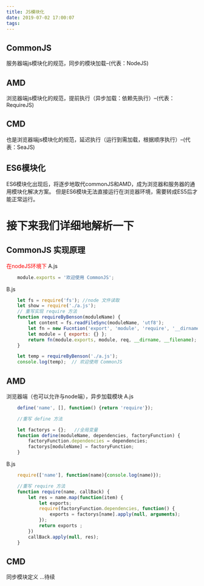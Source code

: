```yaml
---
title: JS模块化
date: 2019-07-02 17:00:07
tags:
---
```

## CommonJS
服务器端js模块化的规范，同步的模块加载–(代表：NodeJS)
## AMD
浏览器端js模块化的规范，提前执行（异步加载：依赖先执行）–(代表：RequireJS)
## CMD
也是浏览器端js模块化的规范，延迟执行（运行到需加载，根据顺序执行）–(代表：SeaJS)
## ES6模块化
ES6模块化出现后，将逐步地取代commonJS和AMD，成为浏览器和服务器的通用模块化解决方案。
但是ES6模块无法直接运行在浏览器环境，需要转成ES5后才能正常运行。

# 接下来我们详细地解析一下

## CommonJS 实现原理
<font color=red>在nodeJS环境下</font>
A.js
```js
    module.exports = '欢迎使用 CommonJS';
```
B.js
```js
    let fs = require('fs'); //node 文件读取
    let show = require('./a.js');
    // 重写实现 require 方法
    function requireByBenson(moduleName) {
        let content = fs.readFileSync(moduleName, 'utf8');
        let fn = new Fucntion('export', 'module', 'require', '__dirname', '__filename', content + '\n return module.exports');
        let module = { exports: {} };
        return fn(module.exports, module, req, __dirname, __filename);
    }

    let temp = requireByBenson('./a.js');
    console.log(temp);  // 欢迎使用 CommonJS
```

## AMD
浏览器端（也可以允许与node端），异步加载模块
A.js
```js
    define('name', [], function() {return 'require'});

    //重写 define 方法

    let factorys = {};   //全局变量
    function define(moduleName, dependencies, factoryFunction) {
        factoryFunction.dependencies = dependencies;
        factorys[moduleName] = factoryFunction;
    }
```
B.js
```js
    require(['name'], function(name){console.log(name)});

    //重写 require 方法
    function require(name, callBack) {
        let res = name.map(function(item) {
            let exports;
            require(factoryFunction.dependencies, function() {
                exports = factorys[name].apply(null, arguments);
            });
            return exports ;
        })
        callBack.apply(null, res);
    }
```

## CMD
同步模块定义
...待续